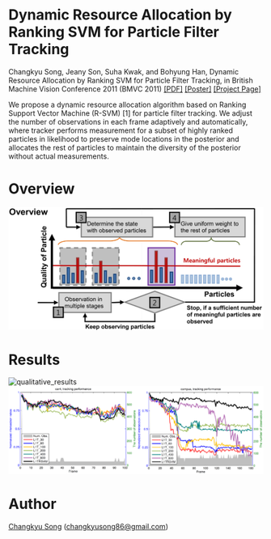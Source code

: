 # Dynamic Resource Allocation by Ranking SVM for Particle Filter Tracking
Changkyu Song, Jeany Son, Suha Kwak, and Bohyung Han, Dynamic Resource Allocation by Ranking SVM for Particle Filter Tracking, in British Machine Vision Conference 2011 (BMVC 2011) [[PDF]](http://www.google.com/url?q=http%3A%2F%2Fwww.bmva.org%2Fbmvc%2F2011%2Fproceedings%2Fpaper103%2Fpaper103.pdf&sa=D&sntz=1&usg=AFQjCNGsFcjEOhpR8GkjA3vbUFuax_6Xkw) [[Poster]](https://drive.google.com/file/d/1JmALqgoEbf6tomW9PARWLTkXT1eyJ21y/view?usp=sharing) [[Project Page]](https://sites.google.com/site/changkyusong86/research/bmvc2011)

We propose a dynamic resource allocation algorithm based on Ranking Support Vector Machine (R-SVM) [1] for particle filter tracking. We adjust the number of observations in each frame adaptively and automatically, where tracker performs measurement for a subset of highly ranked particles in likelihood to preserve mode locations in the posterior and allocates the rest of particles to maintain the diversity of the posterior without actual measurements.

# Overview

![pipeline](./doc/img/bmvc2011_overview.png)

# Results

![qualitative_results](./doc/img/bmvc2011_results.png)
![quantitative_results2](./doc/img/bmvc2011_results2.png)

# Author
[Changkyu Song](https://sites.google.com/site/changkyusong86) (changkyusong86@gmail.com)
